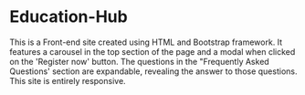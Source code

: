 # Education-Hub

This is a Front-end site created using HTML and Bootstrap framework.
It features a carousel in the top section of the page and a modal when clicked on the 'Register now' button.
The questions in the "Frequently Asked Questions' section are expandable, revealing the answer to those questions.
This site is entirely responsive.
